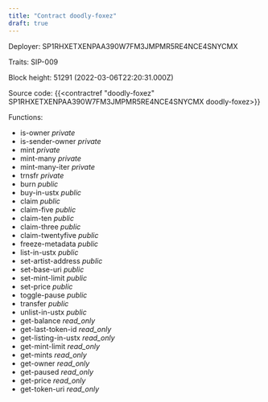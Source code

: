 ```yaml
---
title: "Contract doodly-foxez"
draft: true
---
```

Deployer: SP1RHXETXENPAA390W7FM3JMPMR5RE4NCE4SNYCMX

Traits:
SIP-009 



Block height: 51291 (2022-03-06T22:20:31.000Z)

Source code: {{<contractref "doodly-foxez" SP1RHXETXENPAA390W7FM3JMPMR5RE4NCE4SNYCMX doodly-foxez>}}

Functions:

* is-owner _private_
* is-sender-owner _private_
* mint _private_
* mint-many _private_
* mint-many-iter _private_
* trnsfr _private_
* burn _public_
* buy-in-ustx _public_
* claim _public_
* claim-five _public_
* claim-ten _public_
* claim-three _public_
* claim-twentyfive _public_
* freeze-metadata _public_
* list-in-ustx _public_
* set-artist-address _public_
* set-base-uri _public_
* set-mint-limit _public_
* set-price _public_
* toggle-pause _public_
* transfer _public_
* unlist-in-ustx _public_
* get-balance _read_only_
* get-last-token-id _read_only_
* get-listing-in-ustx _read_only_
* get-mint-limit _read_only_
* get-mints _read_only_
* get-owner _read_only_
* get-paused _read_only_
* get-price _read_only_
* get-token-uri _read_only_
